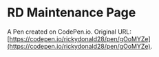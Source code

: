 # RD Maintenance Page

A Pen created on CodePen.io. Original URL: [https://codepen.io/rickydonald28/pen/gOoMYZe](https://codepen.io/rickydonald28/pen/gOoMYZe).

